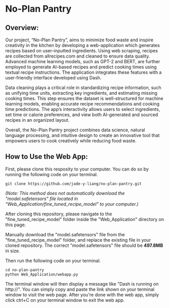 # No-Plan Pantry
## Overview:
Our project, “No-Plan Pantry”, aims to minimize food waste and inspire creativity in the kitchen by developing a web-application which generates recipes based on user-inputted ingredients. Using web scraping, recipes are collected from allrecipes.com and cleaned to ensure data quality. Advanced machine learning models, such as GPT-2 and BERT, are further employed to generate AI-based recipes and predict cooking times using textual recipe instructions. The application integrates these features with a user-friendly interface developed using Dash.

Data cleaning plays a critical role in standardizing recipe information, such as unifying time units, extracting key ingredients, and estimating missing cooking times. This step ensures the dataset is well-structured for machine learning models, enabling accurate recipe recommendations and cooking time predictions. The app’s interactivity allows users to select ingredients, set time or calorie preferences, and view both AI-generated and sourced recipes in an organized layout.

Overall, the No-Plan Pantry project combines data science, natural language processing, and intuitive design to create an innovative tool that empowers users to cook creatively while reducing food waste.

## How to Use the Web App:

First, please clone this resposity to your computer. You can do so by running the following code on your terminal.
```
git clone https://github.com/jade-y-liang/no-plan-pantry.git
```

_(Note: This method does not automatically download the "model.safetensors" file located in "Web_Application/fine_tuned_recipe_model" to your computer.)_

After cloning this repository, please navigate to the "fine_tuned_recipe_model" folder inside the "Web_Application" directory on this page.

Manually download the "model.safetensors" file from the "fine_tuned_recipe_model" folder, and replace the existing file in your cloned repository. The correct "model.safetensors" file should be **497.8MB** in size.

Then run the following code on your terminal.
```
cd no-plan-pantry
python Web_Application/webapp.py
```

The terminal window will then display a message like "Dash is running on http://". You can simply copy and paste the link shown on your terminal window to visit the web page. After you're done with the web app, simply click ctrl+C on your terminal window to exit the web app. 
